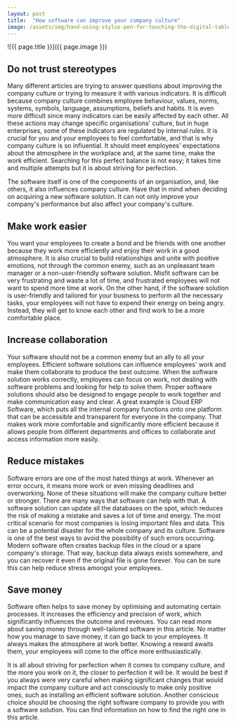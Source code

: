 ```yaml
---
layout: post
title:  "How software can improve your company culture"
image: /assets/img/hand-using-stylus-pen-for-touching-the-digital-tablet-screen-6336-2048x1365.jpg
---
```


![{{ page.title }}]({{ page.image }})

## Do not trust stereotypes
Many different articles are trying to answer questions about improving the company culture or trying to measure it with various indicators. It is difficult because company culture combines employee behaviour, values, norms, systems, symbols, language, assumptions, beliefs and habits. It is even more difficult since many indicators can be easily affected by each other. All these actions may change specific organisations' culture, but in huge enterprises, some of these indicators are regulated by internal rules. It is crucial for you and your employees to feel comfortable, and that is why company culture is so influential. It should meet employees' expectations about the atmosphere in the workplace and, at the same time, make the work efficient. Searching for this perfect balance is not easy; it takes time and multiple attempts but it is about striving for perfection.

The software itself is one of the components of an organisation, and, like others, it also influences company culture. Have that in mind when deciding on acquiring a new software solution. It can not only improve your company's performance but also affect your company's culture.

## Make work easier
You want your employees to create a bond and be friends with one another because they work more efficiently and enjoy their work in a good atmosphere. It is also crucial to build relationships and unite with positive emotions, not through the common enemy, such as an unpleasant team manager or a non-user-friendly software solution. Misfit software can be very frustrating and waste a lot of time, and frustrated employees will not want to spend more time at work. On the other hand, if the software solution is user-friendly and tailored for your business to perform all the necessary tasks, your employees will not have to expend their energy on being angry. Instead, they will get to know each other and find work to be a more comfortable place.

## Increase collaboration
Your software should not be a common enemy but an ally to all your employees. Efficient software solutions can influence employees' work and make them collaborate to produce the best outcome. When the software solution works correctly, employees can focus on work, not dealing with software problems and looking for help to solve them. Proper software solutions should also be designed to engage people to work together and make communication easy and clear. A great example is Cloud ERP Software, which puts all the internal company functions onto one platform that can be accessible and transparent for everyone in the company. That makes work more comfortable and significantly more efficient because it allows people from different departments and offices to collaborate and access information more easily.

## Reduce mistakes
Software errors are one of the most hated things at work. Whenever an error occurs, it means more work or even missing deadlines and overworking. None of these situations will make the company culture better or stronger. There are many ways that software can help with that. A software solution can update all the databases on the spot, which reduces the risk of making a mistake and saves a lot of time and energy. The most critical scenario for most companies is losing important files and data. This can be a potential disaster for the whole company and its culture. Software is one of the best ways to avoid the possibility of such errors occurring. Modern software often creates backup files in the cloud or a spare company's storage. That way, backup data always exists somewhere, and you can recover it even if the original file is gone forever. You can be sure this can help reduce stress amongst your employees.

## Save money
Software often helps to save money by optimising and automating certain processes. It increases the efficiency and precision of work, which significantly influences the outcome and revenues. You can read more about saving money through well-tailored software in this article. No matter how you manage to save money, it can go back to your employees. It always makes the atmosphere at work better. Knowing a reward awaits them, your employees will come to the office more enthusiastically.

It is all about striving for perfection when it comes to company culture, and the more you work on it, the closer to perfection it will be. It would be best if you always were very careful when making significant changes that would impact the company culture and act consciously to make only positive ones, such as installing an efficient software solution. Another conscious choice should be choosing the right software company to provide you with a software solution. You can find information on how to find the right one in this article.

